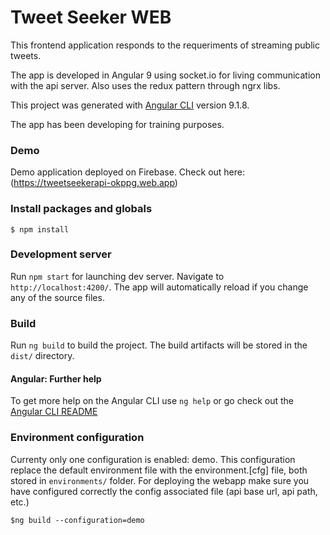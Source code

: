 Tweet Seeker WEB
====================

This frontend application responds to the requeriments of streaming public tweets.

The app is developed in Angular 9 using socket.io for living communication with the api server. Also uses the redux pattern through ngrx libs.

This project was generated with [Angular CLI](https://github.com/angular/angular-cli) version 9.1.8.

The app has been developing for training purposes.

### Demo

Demo application deployed on Firebase. Check out here: (https://tweetseekerapi-okppg.web.app)

### Install packages and globals

`$ npm install`

### Development server

Run `npm start` for launching dev server. Navigate to `http://localhost:4200/`. The app will automatically reload if you change any of the source files.

### Build

Run `ng build` to build the project. The build artifacts will be stored in the `dist/` directory. 

#### Angular: Further help

To get more help on the Angular CLI use `ng help` or go check out the [Angular CLI README](https://github.com/angular/angular-cli/blob/master/README.md)


### Environment configuration

Currenty only one configuration is enabled: demo. This configuration replace the default environment file with the environment.[cfg] file, both stored in `environments/` folder.
For deploying the webapp make sure you have configured correctly the config associated file (api base url, api path, etc.)

`$ng build --configuration=demo`

